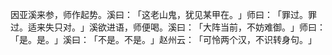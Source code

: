 因亚溪来参，师作起势。溪曰：​「这老山鬼，犹见某甲在。​」师曰：​「罪过。罪过。适来失只对。​」溪欲进语，师便喝。溪曰：​「大阵当前，不妨难御。​」师曰：​「是。是。​」溪曰：​「不是。不是。​」赵州云：​「可怜两个汉，不识转身句。​」